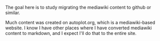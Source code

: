 The goal here is to study migrating the mediawiki content to github or similar.

Much content was created on autoplot.org, which is a mediawiki-based website.  I know I 
have other places where I have converted mediawiki content to markdown, and I expect
I'll do that to the entire site.
